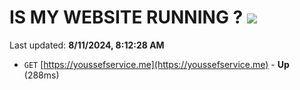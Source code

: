 # IS MY WEBSITE RUNNING ? [![](https://img.shields.io/static/v1?label=Sponsor&message=%E2%9D%A4&logo=GitHub&color=%23fe8e86)](https://github.com/sponsors/Youssef-Lehmam)

Last updated: **8/11/2024, 8:12:28 AM**

- `GET` [https://youssefservice.me](https://youssefservice.me) - **Up** (288ms)

